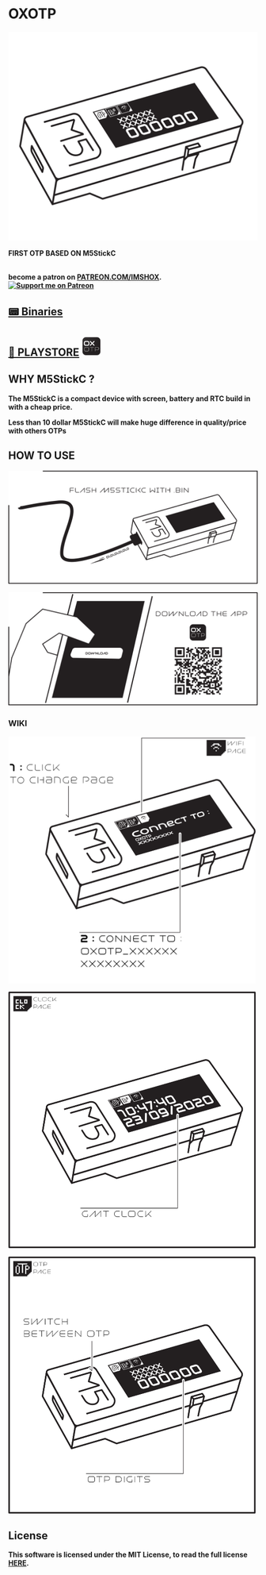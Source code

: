 # OXOTP

<p align="center"><img alt="PICTURE logo" src="img/main.png" width="600"></p>

<b>FIRST OTP BASED ON M5StickC <br><br>

 
become a patron on <a href="https://patreon.com/IMSHOX" target="_blank">PATREON.COM/IMSHOX</a>.<br>[![Support me on Patreon](https://img.shields.io/endpoint.svg?url=https%3A%2F%2Fshieldsio-patreon.vercel.app%2Fapi%3Fusername%3DIMSHOX%26type%3Dpatrons&style=for-the-badge)](https://patreon.com/IMSHOX)




## [📟 Binaries]()

## [📱 PLAYSTORE](https://play.google.com/store/apps/details?id=com.shox.oxotp)  <a href="https://play.google.com/store/apps/details?id=com.shox.oxotp" target="_blank"><img alt="PICTURE logo" src="img/web_hi_res_512.png" width="40"></a>


## WHY M5StickC ?
The M5StickC is a compact device with screen, battery and RTC build in with a cheap price.

Less than 10 dollar M5StickC will make huge difference in quality/price with others OTPs 





## HOW TO USE

<p><img alt="PICTURE logo" src="img/how1.png"></p>
<p><img alt="PICTURE logo" src="img/how2.png" ></p>




### WIKI
<p><img  src="img/t1.png" width="500"></p>
<p><img  src="img/2.png" width="500"></p>
<p><img  src="img/3.png" width="500"></p>

## License 

This software is licensed under the MIT License, to read the full license <a href="LICENSE" target="_blank">HERE</a>.

